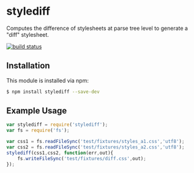 # stylediff

Computes the difference of stylesheets at parse tree level to generate a \"diff\" stylesheet.


[![build status](https://secure.travis-ci.org/bezoerb/stylediff.svg)](http://travis-ci.org/bezoerb/stylediff)

## Installation

This module is installed via npm:

``` bash
$ npm install stylediff --save-dev
```

## Example Usage

``` js
var stylediff = require('stylediff');
var fs = require('fs');

var css1 = fs.readFileSync('test/fixtures/styles_a1.css','utf8');
var css2 = fs.readFileSync('test/fixtures/styles_a2.css','utf8');
stylediff(css1,css2, function(err,out){
    fs.writeFileSync('test/fixtures/diff.css',out);
});


```
